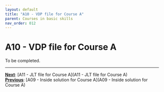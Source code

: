 ```yaml
---
layout: default
title: "A10 - VDP file for Course A"
parent: Courses in basic skills
nav_order: 012
---
```


# A10 - VDP file for Course A

To be completed.  




---
**<u>Next</u>**: [A11 - JLT file for Course A](A11 - JLT file for Course A)   
**<u>Previous</u>**: [A09 - Inside solution for Course A](A09 - Inside solution for Course A)  
